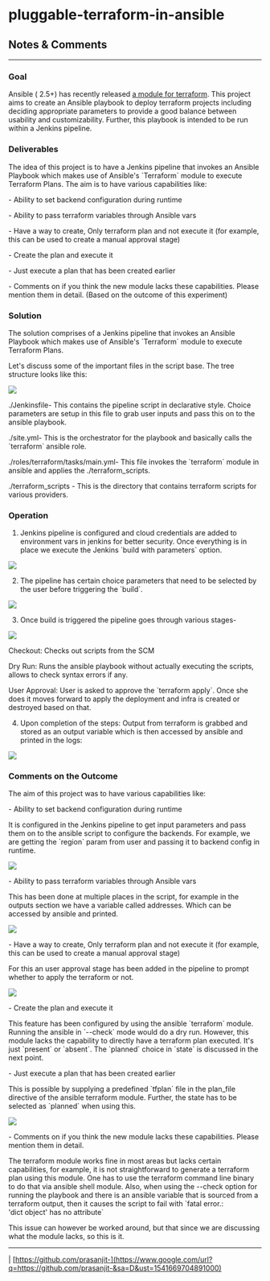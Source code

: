 # pluggable-terraform-in-ansible

## Notes & Comments
* * *

### Goal

Ansible ( 2.5+) has recently released [a module for terraform](https://www.google.com/url?q=https://docs.ansible.com/ansible/2.6/modules/terraform_module.html&sa=D&ust=1541669704867000). This project aims to create an Ansible playbook to deploy terraform projects including deciding appropriate parameters to provide a good balance between usability and customizability. Further, this playbook is intended to be run within a Jenkins pipeline.

### Deliverables

The idea of this project is to have a Jenkins pipeline that invokes an Ansible Playbook which makes use of Ansible's \`Terraform\` module to execute Terraform Plans. The aim is to have various capabilities like:

\- Ability to set backend configuration during runtime

\- Ability to pass terraform variables through Ansible vars

\- Have a way to create, Only terraform plan and not execute it (for example, this can be used to create a manual approval stage)

\- Create the plan and execute it

\- Just execute a plan that has been created earlier

\- Comments on if you think the new module lacks these capabilities. Please mention them in detail. (Based on the outcome of this experiment)

### Solution

The solution comprises of a Jenkins pipeline that invokes an Ansible Playbook which makes use of Ansible's \`Terraform\` module to execute Terraform Plans.

Let's discuss some of the important files in the script base. The tree structure looks like this:

![](images/image3.png)

./Jenkinsfile- This contains the pipeline script in declarative style. Choice parameters are setup in this file to grab user inputs and pass this on to the ansible playbook.

./site.yml- This is the orchestrator for the playbook and basically calls the \`terraform\` ansible role.

./roles/terraform/tasks/main.yml- This file invokes the \`terraform\` module in ansible and applies the ./terraform\_scripts.

./terraform\_scripts - This is the directory that contains terraform scripts for various providers.

### Operation

1.  Jenkins pipeline is configured and cloud credentials are added to environment vars in jenkins for better security. Once everything is in place we execute the Jenkins \`build with parameters\` option.

![](images/image9.png)

2.  The pipeline has certain choice parameters that need to be selected by the user before triggering the \`build\`.

![](images/image8.png)

3.  Once build is triggered the pipeline goes through various stages-

![](images/image6.png)

Checkout: Checks out scripts from the SCM

Dry Run: Runs the ansible playbook without actually executing the scripts, allows to check syntax errors if any.

User Approval: User is asked to approve the \`terraform apply\`. Once she does it moves forward to apply the deployment and infra is created or destroyed based on that.

4.  Upon completion of the steps: Output from terraform is grabbed and stored as an output variable which is then accessed by ansible and printed in the logs:

![](images/image1.png)

### Comments on the Outcome

The aim of this project was to have various capabilities like:

\- Ability to set backend configuration during runtime

It is configured in the Jenkins pipeline to get input parameters and pass them on to the ansible script to configure the backends. For example, we are getting the \`region\` param from user and passing it to backend config in runtime.

![](images/image4.png)

\- Ability to pass terraform variables through Ansible vars

This has been done at multiple places in the script, for example in the outputs section we have a variable called addresses. Which can be accessed by ansible and printed.

![](images/image2.png)

\- Have a way to create, Only terraform plan and not execute it (for example, this can be used to create a manual approval stage)

For this an user approval stage has been added in the pipeline to prompt whether to apply the terraform or not.

![](images/image7.png)

\- Create the plan and execute it

This feature has been configured by using the ansible \`terraform\` module. Running the ansible in \`--check\` mode would do a dry run. However, this module lacks the capability to directly have a terraform plan executed. It's just \`present\` or \`absent\`. The \`planned\` choice in \`state\` is discussed in the next point.

\- Just execute a plan that has been created earlier

This is possible by supplying a predefined \`tfplan\` file in the plan\_file directive of the ansible terraform module. Further, the state has to be selected as \`planned\` when using this.

![](images/image5.png)

\- Comments on if you think the new module lacks these capabilities. Please mention them in detail.

The terraform module works fine in most areas but lacks certain capabilities, for example, it is not straightforward to generate a terraform plan using this module. One has to use the terraform command line binary to do that via ansible shell module. Also, when using the --check option for running the playbook and there is an ansible variable that is sourced from a terraform output, then it causes the script to fail with \`fatal error.: 'dict object' has no attribute\`

This issue can however be worked around, but that since we are discussing what the module lacks, so this is it.

* * *

| [https://github.com/prasanjit-](https://www.google.com/url?q=https://github.com/prasanjit-&sa=D&ust=1541669704891000)
